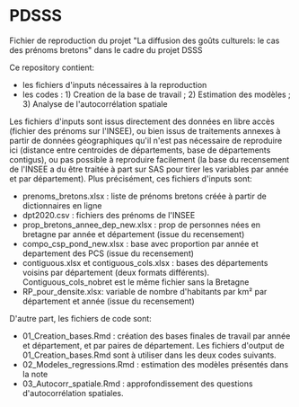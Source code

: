 # PDSSS
Fichier de reproduction du projet "La diffusion des goûts culturels: le cas des prénoms bretons" dans le cadre du projet DSSS

Ce repository contient:
  - les fichiers d'inputs nécessaires à la reproduction
  - les codes : 1) Creation de la base de travail ; 2) Estimation des modèles ; 3) Analyse de l'autocorrélation spatiale

Les fichiers d'inputs sont issus directement des données en libre accès (fichier des prénoms sur l'INSEE), ou bien issus de traitements annexes à partir de données géographiques qu'il n'est pas nécessaire de reproduire ici (distance entre centroides de départements, base de départements contigus), ou pas possible à reproduire facilement (la base du recensement de l'INSEE a du être traitée à part sur SAS pour tirer les variables par année et par département). Plus précisément, ces fichiers d'inputs sont:
  - prenoms_bretons.xlsx : liste de prénoms bretons créée à partir de dictionnaires en ligne 
  - dpt2020.csv : fichiers des prénoms de l'INSEE
  - prop_bretons_annee_dep_new.xlsx : prop de personnes nées en bretagne par année et département (issue du recensement)
  - compo_csp_pond_new.xlsx : base avec proportion par année et departement des PCS (issue du recensement)
  - contiguous.xlsx et contiguous_cols.xlsx : bases des départements voisins par département (deux formats différents). Contiguous_cols_nobret est le même fichier sans la Bretagne
  - RP_pour_densite.xlsx: variable de nombre d'habitants par km² par département et année (issue du recensement)


D'autre part, les fichiers de code sont:
- 01_Creation_bases.Rmd : création des bases finales de travail par année et département, et par paires de département. Les fichiers d'output de 01_Creation_bases.Rmd sont à utiliser dans les deux codes suivants.
- 02_Modeles_regressions.Rmd : estimation des modèles présentés dans la note
- 03_Autocorr_spatiale.Rmd : approfondissement des questions d'autocorrélation spatiales.
